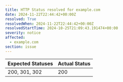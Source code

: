 ```yaml
---
title: HTTP Status resolved for example.com
date: 2024-11-22T22:44:42+00:00Z
resolved: True
resolvedWhen: 2024-11-22T22:44:42+00:00Z
resolvedStartTime: 2024-10-25T21:09:43.191474+00:00
severity: notice
affected:
  - example.com
section: issue
---
```


| Expected Statuses | Actual Status  |
|-------------------|----------------|
| 200, 301, 302 | 200 |
